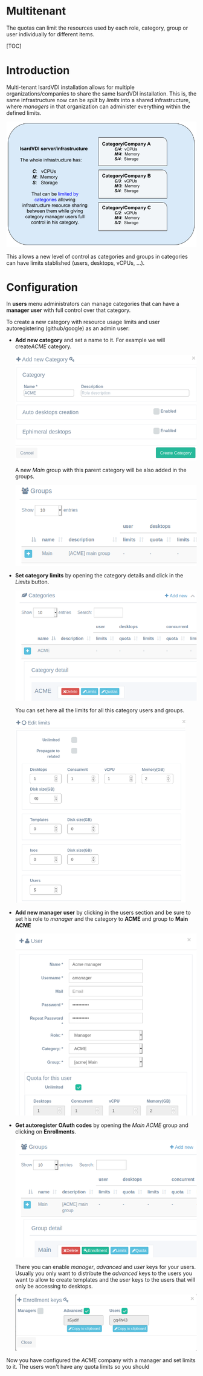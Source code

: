 <h1>Multitenant</h1>

The quotas can limit the resources used by each role, category, group or user individually for different items.

[TOC]

# Introduction

Multi-tenant IsardVDI installation allows for multiple organizations/companies to share the same IsardVDI installation. This is, the same infrastructure now can be *split* by *limits* into a shared infrastructure, where *managers* in that organization can administer everything within the defined limits.

![](../images/admin/mt_description.png)

This allows a new level of control as categories and groups in categories can have limits stablished (users, desktops, vCPUs, ...).

# Configuration

In **users** menu administrators can manage categories that can have a **manager user** with full control over that category.

To create a new category with resource usage limits and user autoregistering (github/google) as an admin user:

- **Add new category** and set a name to it. For example we will create*ACME* category. 

  ![](../images/admin/mt_category.png)

  A new *Main* group with this parent category will be also added in the groups.

  ![](../images/admin/mt_group.png)

- **Set category limits** by opening the category details and click in the *Limits* button.

  ![](../images/admin/mt_limits.png)

  You can set here all the limits for all this category users and groups.

  ![](../images/admin/mt_limitsset.png)

- **Add new manager user** by clicking in the users section and be sure to set his role to *manager* and the category to **ACME** and group to **Main ACME**

  ![](../images/admin/mt_manageruser.png)

- **Get autoregister OAuth codes** by opening the *Main ACME* group and clicking on **Enrollments**. 

  ![](../images/admin/mt_enrollments.png)

  There you can enable *manager*, *advanced* and *user* keys for your users. Usually you only want to distribute the *advanced* keys to the users you want to allow to create templates and the *user* keys to the users that will only be accessing to desktops.

  ![](../images/admin/mt_enrollmentscodes.png)



Now you have configured the *ACME* company with a manager and set limits to it. The users won't have any quota limits so you should